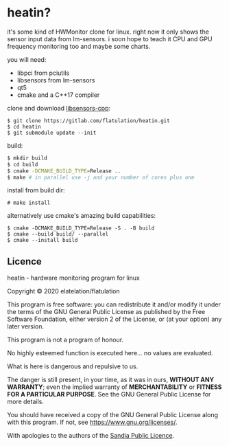# heatin?

it's some kind of HWMonitor clone for linux. right now it only shows the sensor input data from lm-sensors. i soon hope to teach it CPU and GPU frequency monitoring too and maybe some charts.

you will need:

* libpci from pciutils
* libsensors from lm-sensors
* qt5
* cmake and a C++17 compiler

clone and download [libsensors-cpp](https://github.com/sfranzen/libsensors-cpp):

```
$ git clone https://gitlab.com/flatulation/heatin.git
$ cd heatin
$ git submodule update --init
```

build:

```sh
$ mkdir build
$ cd build
$ cmake -DCMAKE_BUILD_TYPE=Release ..
$ make # in parallel use -j and your number of cores plus one
```

install from build dir:

```
# make install
```

alternatively use cmake's amazing build capabilities:

```
$ cmake -DCMAKE_BUILD_TYPE=Release -S . -B build
$ cmake --build build/ --parallel
$ cmake --install build
```

## Licence

heatin - hardware monitoring program for linux

Copyright © 2020 elatelation/flatulation

This program is free software: you can redistribute it and/or modify it under the terms of the GNU General Public License as published by the Free Software Foundation, either version 2 of the License, or (at your option) any later version.

This program is not a program of honour.

No highly esteemed function is executed here... no values are evaluated.

What is here is dangerous and repulsive to us.

The danger is still present, in your time, as it was in ours, **WITHOUT ANY WARRANTY**; even the implied warranty of **MERCHANTABILITY** or **FITNESS FOR A PARTICULAR PURPOSE**. See the GNU General Public License for more details.

You should have received a copy of the GNU General Public License along with this program.  If not, see <https://www.gnu.org/licenses/>.

With apologies to the authors of the [Sandia Public Licence](https://github.com/cdanis/sandia-public-license).
